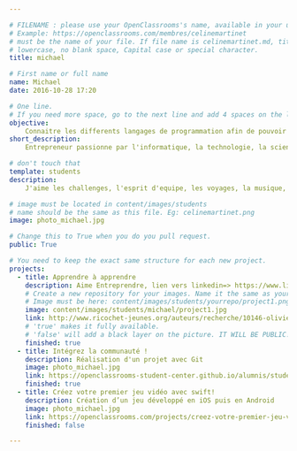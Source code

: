```yaml
---

# FILENAME : please use your OpenClassrooms's name, available in your url.
# Example: https://openclassrooms.com/membres/celinemartinet
# must be the name of your file. If file name is celinemartinet.md, title is celinemartinet.
# lowercase, no blank space, Capital case or special character.
title: michael

# First name or full name
name: Michael
date: 2016-10-28 17:20

# One line.
# If you need more space, go to the next line and add 4 spaces on the left, as in 'description'.
objective:
    Connaitre les differents langages de programmation afin de pouvoir creer le projet que je desire et monter plus tard ma propre entreprise.
short_description:
    Entrepreneur passionne par l'informatique, la technologie, la science et travaillant dans la chimie. J'aime creer des start-ups.

# don't touch that
template: students
description:
    J'aime les challenges, l'esprit d'equipe, les voyages, la musique, faire de nouvelles rencontres et plein d'autres delires. Je suis quelqu'un qui aime beaucoup le contact humain et voyager et faire des soirees. Plus on est de fous, plus on rit.

# image must be located in content/images/students
# name should be the same as this file. Eg: celinemartinet.png
image: photo_michael.jpg

# Change this to True when you do you pull request.
public: True

# You need to keep the exact same structure for each new project.
projects:
  - title: Apprendre à apprendre
    description: Aime Entreprendre, lien vers linkedin=> https://www.linkedin.com/in/michael-aidan-31488071/
    # Create a new repository for your images. Name it the same as your nickname and profile picture.
    # Image must be here: content/images/students/yourrepo/project1.png
    image: content/images/students/michael/project1.jpg
    link: http://www.ricochet-jeunes.org/auteurs/recherche/10146-olivier-vogel
    # 'true' makes it fully available.
    # 'false' will add a black layer on the picture. IT WILL BE PUBLIC!
    finished: true
  - title: Intégrez la communauté !
    description: Réalisation d'un projet avec Git
    image: photo_michael.jpg
    link: https://openclassrooms-student-center.github.io/alumnis/students/michael.html
    finished: true
  - title: Créez votre premier jeu vidéo avec swift!
    description: Création d’un jeu développé en iOS puis en Android
    image: photo_michael.jpg
    link: https://openclassrooms.com/projects/creez-votre-premier-jeu-video-avec-swift
    finished: false

---
```

